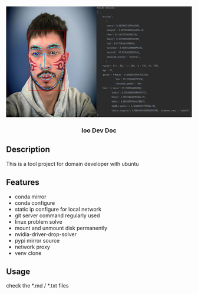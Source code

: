 <!-- PROJECT LOGO -->
<br />
<div align="center">
  <a href="https://github.com/luoolu/doc_tec">
    <img src="facialAna.png" alt="Logo" width=600" height=300">
  </a>

<h3 align="center">loo Dev Doc</h3>
</div>

<!-- TABLE OF CONTENTS -->

## Description 
This is a tool project for domain developer with ubuntu

## Features

- conda mirror
- conda configure
- static ip configure for local network
- git server command regularly used
- linux problem solve
- mount and unmount disk permanently
- nvidia-driver-drop-solver
- pypi mirror source
- network proxy
- venv clone


## Usage

check the *.md / *.txt files
